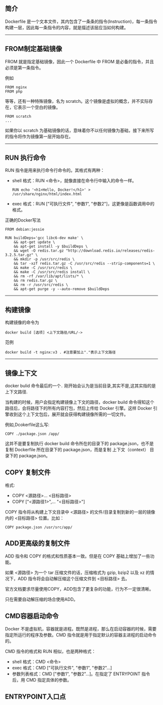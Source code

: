 ## 简介

Dockerfile 是一个文本文件，其内包含了一条条的指令(Instruction)，每一条指令构建一层，因此每一条指令的内容，就是描述该层应当如何构建。

***

## FROM制定基础镜像

FROM 就是指定基础镜像，因此一个 Dockerfile 中 FROM 是必备的指令，并且必须是第一条指令。

例如
```
FROM nginx
FROM php
```
等等，还有一种特殊镜像，名为 scratch。这个镜像是虚拟的概念，并不实际存在，它表示一个空白的镜像。
```
FROM scratch
...
```

如果你以 scratch 为基础镜像的话，意味着你不以任何镜像为基础，接下来所写的指令将作为镜像第一层开始存在。
***

## RUN 执行命令

RUN 指令是用来执行命令行命令的。其格式有两种：

+ shell 格式：RUN <命令>，就像直接在命令行中输入的命令一样。
    ```
    RUN echo '<h1>Hello, Docker!</h1>' > /usr/share/nginx/html/index.html
    ```
+ exec 格式：RUN ["可执行文件", "参数1", "参数2"]，这更像是函数调用中的格式。

正确的Docker写法
```
FROM debian:jessie

RUN buildDeps='gcc libc6-dev make' \
    && apt-get update \
    && apt-get install -y $buildDeps \
    && wget -O redis.tar.gz "http://download.redis.io/releases/redis-3.2.5.tar.gz" \
    && mkdir -p /usr/src/redis \
    && tar -xzf redis.tar.gz -C /usr/src/redis --strip-components=1 \
    && make -C /usr/src/redis \
    && make -C /usr/src/redis install \
    && rm -rf /var/lib/apt/lists/* \
    && rm redis.tar.gz \
    && rm -r /usr/src/redis \
    && apt-get purge -y --auto-remove $buildDeps
```
***
## 构建镜像
构建镜像的命令为
```
docker build [选项] <上下文路径/URL/->
```
范例
```
docker build -t nginx:v3 . #注意要加上"."表示上下文路径
```
***

## 镜像上下文
docker bulid 命令最后的一个`.` 刚开始会认为是当前目录,其实不是,这其实指的是上下文路径.

当构建的时候，用户会指定构建镜像上下文的路径，docker build 命令得知这个路径后，会将路径下的所有内容打包，然后上传给 Docker 引擎。这样 Docker 引擎收到这个上下文包后，展开就会获得构建镜像所需的一切文件。

例如,Dcokerfile这么写:
```
COPY ./package.json /app/
```

这并不是要复制执行 docker build 命令所在的目录下的 package.json，也不是复制 Dockerfile 所在目录下的 package.json，而是复制 上下文（context） 目录下的 package.json。

## COPY 复制文件
格式:
+ COPY <源路径>... <目标路径>
+ COPY ["<源路径1>",... "<目标路径>"]

COPY 指令将从构建上下文目录中 <源路径> 的文件/目录复制到新的一层的镜像内的 <目标路径> 位置。比如：
```
COPY package.json /usr/src/app/
```

## ADD更高级的复制文件
ADD 指令和 COPY 的格式和性质基本一致。但是在 COPY 基础上增加了一些功能。

如果 <源路径> 为一个 tar 压缩文件的话，压缩格式为 gzip, bzip2 以及 xz 的情况下，ADD 指令将会自动解压缩这个压缩文件到 <目标路径> 去。

官方文档要求尽量使用COPY，ADD包含了更复杂的功能，行为不一定很清晰。

只在需要自动解压缩的场合使用ADD。

## CMD容器启动命令

Docker 不是虚拟机，容器就是进程。既然是进程，那么在启动容器的时候，需要指定所运行的程序及参数。CMD 指令就是用于指定默认的容器主进程的启动命令的。

CMD 指令的格式和 RUN 相似，也是两种格式：

+ shell 格式：CMD <命令>
+ exec 格式：CMD ["可执行文件", "参数1", "参数2"...]
+ 参数列表格式：CMD ["参数1", "参数2"...]。在指定了 ENTRYPOINT 指令后，用 CMD 指定具体的参数。

## ENTRYPOINT入口点
